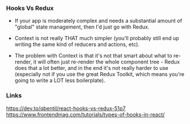 ### Hooks Vs Redux

* If your app is moderately complex and needs a substantial amount of "global" state management, then I'd just go with Redux. 

* Context is not really THAT much simpler (you'll probably still end up writing the same kind of reducers and actions, etc).

* The problem with Context is that it's not that smart about what to re-render, it will often just re-render the whole component tree - Redux does that a lot better, and in the end it's not really harder to use (especially not if you use the great Redux Toolkit, which means you're going to write a LOT less boilerplate).

### Links

https://dev.to/qbentil/react-hooks-vs-redux-51p7
https://www.frontendmag.com/tutorials/types-of-hooks-in-react/
